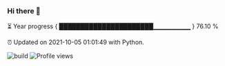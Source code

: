 ### Hi there 👋

⏳ Year progress  { ██████████████████████▁▁▁▁▁▁▁▁ } 76.10 %

⏰ Updated on 2021-10-05 01:01:49 with Python.

![build](https://github.com/shenxianpeng/shenxianpeng/workflows/build/badge.svg) ![Profile views](https://gpvc.arturio.dev/shenxianpeng)